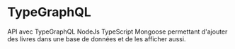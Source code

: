 # TypeGraphQL
API avec TypeGraphQL NodeJs TypeScript Mongoose permettant d'ajouter des livres dans une base de données et de les afficher aussi.
